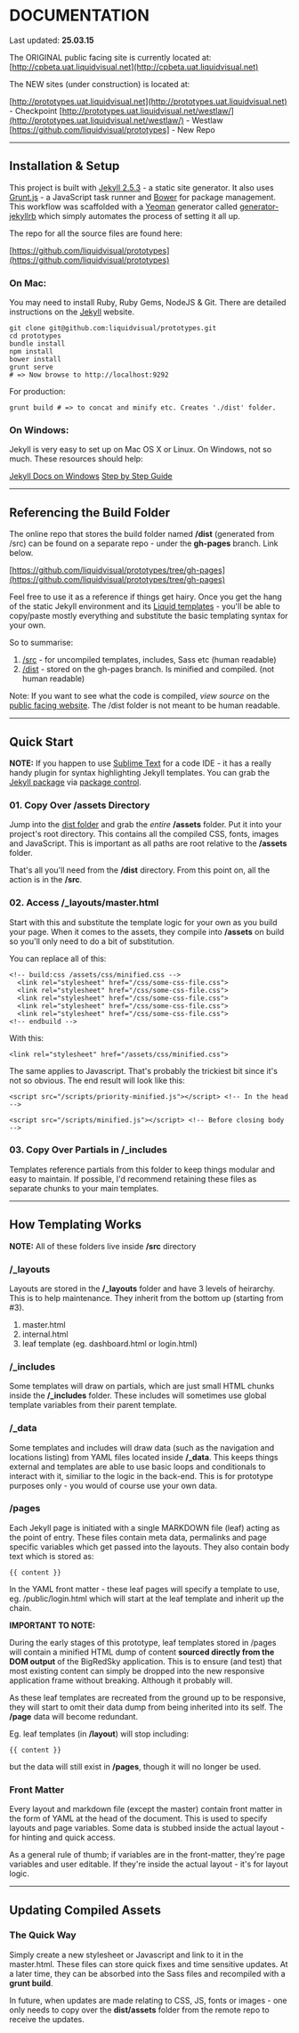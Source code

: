 # DOCUMENTATION

Last updated: **25.03.15**

The ORIGINAL public facing site is currently located at:
[http://cpbeta.uat.liquidvisual.net](http://cpbeta.uat.liquidvisual.net)

The NEW sites (under construction) is located at:

[http://prototypes.uat.liquidvisual.net](http://prototypes.uat.liquidvisual.net) - Checkpoint
[http://prototypes.uat.liquidvisual.net/westlaw/](http://prototypes.uat.liquidvisual.net/westlaw/) - Westlaw
[https://github.com/liquidvisual/prototypes] - New Repo

---

## Installation &  Setup

This project is built with [Jekyll 2.5.3](http://jekyllrb.com) - a static site generator. It also uses [Grunt.js](http://gruntjs.com) - a JavaScript task runner and [Bower](http://bower.io) for package management. This workflow was scaffolded with a [Yeoman](http://yeoman.io) generator called [generator-jekyllrb](https://github.com/robwierzbowski/generator-jekyllrb) which simply automates the process of setting it all up.

The repo for all the source files are found here:

[https://github.com/liquidvisual/prototypes](https://github.com/liquidvisual/prototypes)

### On Mac:

You may need to install Ruby, Ruby Gems, NodeJS & Git. There are detailed instructions on the [Jekyll](http://jekyllrb.com/docs/installation/) website.

    git clone git@github.com:liquidvisual/prototypes.git
    cd prototypes
    bundle install
    npm install
    bower install
    grunt serve
    # => Now browse to http://localhost:9292

For production:

    grunt build # => to concat and minify etc. Creates './dist' folder.

### On Windows:

Jekyll is very easy to set up on Mac OS X or Linux. On Windows, not so much. These resources should help:

[Jekyll Docs on Windows](http://jekyllrb.com/docs/windows/#installation)
[Step by Step Guide](http://jekyll-windows.juthilo.com)

---

## Referencing the Build Folder

The online repo that stores the build folder named **/dist** (generated from /src) can be found on a separate repo - under the **gh-pages** branch. Link below.

[https://github.com/liquidvisual/prototypes/tree/gh-pages](https://github.com/liquidvisual/prototypes/tree/gh-pages)

Feel free to use it as a reference if things get hairy. Once you get the hang of the static Jekyll environment and its [Liquid templates](http://docs.shopify.com/themes/liquid-documentation/basics) - you'll be able to copy/paste mostly everything and substitute the basic templating syntax for your own.

So to summarise:

1. [/src](https://github.com/liquidvisual/prototypes) - for uncompiled templates, includes, Sass etc (human readable)
2. [/dist](https://github.com/liquidvisual/prototypes/tree/gh-pages) - stored on the gh-pages branch. Is minified and compiled. (not human readable)

Note: If you want to see what the code is compiled, *view source* on the [public facing website](http://bigredsky.uat.liquidvisual.net). The /dist folder is not meant to be human readable.

---

## Quick Start

**NOTE:** If you happen to use [Sublime Text](http://www.sublimetext.com/3) for a code IDE - it has a really handy plugin for syntax highlighting Jekyll templates. You can grab the [Jekyll package](https://sublime.wbond.net/packages/Jekyll) via [package control](https://sublime.wbond.net).

### 01. Copy Over /assets Directory

Jump into the [dist folder](https://github.com/liquidvisual/cp-beta/tree/gh-pages) and grab the *entire* **/assets** folder. Put it into your project's root directory. This contains all the compiled CSS, fonts, images and JavaScript. This is important as all paths are root relative to the **/assets** folder.

That's all you'll need from the **/dist** directory. From this point on, all the action is in the **/src**.

### 02. Access /_layouts/master.html

Start with this and substitute the template logic for your own as you build your page. When it comes to the assets, they compile into **/assets** on build so you'll only need to do a bit of substitution.

You can replace all of this:

    <!-- build:css /assets/css/minified.css -->
      <link rel="stylesheet" href="/css/some-css-file.css">
      <link rel="stylesheet" href="/css/some-css-file.css">
      <link rel="stylesheet" href="/css/some-css-file.css">
      <link rel="stylesheet" href="/css/some-css-file.css">
      <link rel="stylesheet" href="/css/some-css-file.css">
    <!-- endbuild -->

With this:

    <link rel="stylesheet" href="/assets/css/minified.css">

The same applies to Javascript. That's probably the trickiest bit since it's not so obvious. The end result will look like this:

    <script src="/scripts/priority-minified.js"></script> <!-- In the head -->

    <script src="/scripts/minified.js"></script> <!-- Before closing body -->

### 03. Copy Over Partials in /_includes

Templates reference partials from this folder to keep things modular and easy to maintain. If possible, I'd recommend retaining these files as separate chunks to your main templates.

---

## How Templating Works

**NOTE:** All of these folders live inside **/src** directory

### /_layouts

Layouts are stored in the **/_layouts** folder and have 3 levels of heirarchy. This is to help maintenance. They inherit from the bottom up (starting from #3).

1. master.html
2. internal.html
3. leaf template (eg. dashboard.html or login.html)

### /_includes

Some templates will draw on partials, which are just small HTML chunks inside the **/_includes** folder. These includes will sometimes use global template variables from their parent template.

### /_data

Some templates and includes will draw data (such as the navigation and locations listing) from YAML files located inside **/_data**. This keeps things external and templates are able to use basic loops and conditionals to interact with it, similiar to the logic in the back-end. This is for prototype purposes only - you would of course use your own data.


### /pages

Each Jekyll page is initiated with a single MARKDOWN file (leaf) acting as the point of entry. These files contain meta data, permalinks and page specific variables which get passed into the layouts. They also contain body text which is stored as:

    {{ content }}

In the YAML front matter - these leaf pages will specify a template to use, eg. /public/login.html which will start at the leaf template and inherit up the chain.

__IMPORTANT TO NOTE:__

During the early stages of this prototype, leaf templates stored in /pages will contain a minified HTML dump of content **sourced directly from the DOM output** of the BigRedSky application. This is to ensure (and test) that most existing content can simply be dropped into the new responsive application frame without breaking. Although it probably will.

As these leaf templates are recreated from the ground up to be responsive, they will start to omit their data dump from being inherited into its self. The **/page** data will become redundant.

Eg. leaf templates (in **/layout**) will stop including:

    {{ content }}

 but the data will still exist in **/pages**, though it will no longer be used.

### Front Matter

Every layout and markdown file (except the master) contain front matter in the form of YAML at the head of the document. This is used to specify layouts and page variables. Some data is stubbed inside the actual layout - for hinting and quick access.

As a general rule of thumb; if variables are in the front-matter, they're page variables and user editable. If they're inside the actual layout - it's for layout logic.

---

## Updating Compiled Assets

### The Quick Way

Simply create a new stylesheet or Javascript and link to it in the master.html. These files can store quick fixes and time sensitive updates. At a later time, they can be absorbed into the Sass files and recompiled with a **grunt build**.

In future, when updates are made relating to CSS, JS, fonts or images - one only needs to copy over the **dist/assets** folder from the remote repo to receive the updates.